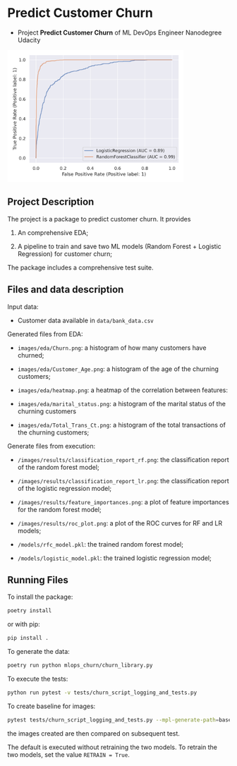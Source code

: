 # Predict Customer Churn

- Project **Predict Customer Churn** of ML DevOps Engineer Nanodegree Udacity

<img src="images/results/roc_plot.png" width="400">

## Project Description

The project is a package to predict customer churn. It provides

1. An comprehensive EDA;

2. A pipeline to train and save two ML models (Random Forest + Logistic Regression) for customer churn;

The package includes a comprehensive test suite.

## Files and data description

Input data:

- Customer data available in `data/bank_data.csv`

Generated files from EDA:

- `images/eda/Churn.png`: a histogram of how many customers have churned;

- `images/eda/Customer_Age.png`: a histogram of the age of the churning customers;

- `images/eda/heatmap.png`: a heatmap of the correlation between features:

- `images/eda/marital_status.png`: a histogram of the marital status of the churning customers

- `images/eda/Total_Trans_Ct.png`: a histogram of the total transactions of the churning customers;

Generate files from execution:

- `/images/results/classification_report_rf.png`: the classification report of the random forest model;

- `/images/results/classification_report_lr.png`: the classification report of the logistic regression model;

- `/images/results/feature_importances.png`: a plot of feature importances for the random forest model;

- `/images/results/roc_plot.png`: a plot of the ROC curves for RF and LR models;

- `/models/rfc_model.pkl`: the trained random forest model;

- `/models/logistic_model.pkl`: the trained logistic regression model;

## Running Files

To install the package:

```bash
poetry install
```

or with pip:

```bash
pip install .
```

To generate the data:

```bash
poetry run python mlops_churn/churn_library.py
```

To execute the tests:

```bash
python run pytest -v tests/churn_script_logging_and_tests.py
```

To create baseline for images:

```bash
pytest tests/churn_script_logging_and_tests.py --mpl-generate-path=baseline
```

the images created are then compared on subsequent test.

The default is executed without retraining the two models. To retrain the two models, set the value `RETRAIN = True`.
